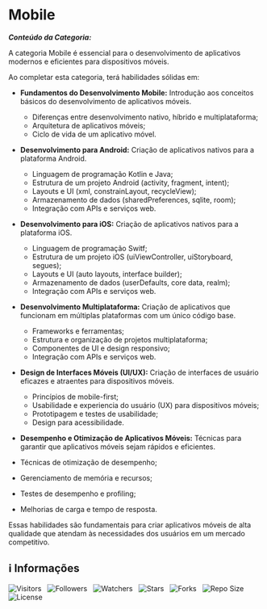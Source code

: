<!-- Título -->
# Mobile

***Conteúdo da Categoria:***

A categoria Mobile é essencial para o desenvolvimento de aplicativos modernos e eficientes para dispositivos móveis.

Ao completar esta categoria, terá habilidades sólidas em:

* **Fundamentos do Desenvolvimento Mobile:** Introdução aos conceitos básicos do desenvolvimento de aplicativos móveis.
  * Diferenças entre desenvolvimento nativo, híbrido e multiplataforma;
  * Arquitetura de aplicativos móveis;
  * Ciclo de vida de um aplicativo móvel.

* **Desenvolvimento para Android:** Criação de aplicativos nativos para a plataforma Android.
  * Linguagem de programação Kotlin e Java;
  * Estrutura de um projeto Android (activity, fragment, intent);
  * Layouts e UI (xml, constrainLayout, recycleView);
  * Armazenamento de dados (sharedPreferences, sqlite, room);
  * Integração com APIs e serviços web.

* **Desenvolvimento para iOS:** Criação de aplicativos nativos para a plataforma iOS.
  * Linguagem de programação Switf;
  * Estrutura de um projeto iOS (uiViewController, uiStoryboard, segues);
  * Layouts e UI (auto layouts, interface builder);
  * Armazenamento de dados (userDefaults, core data, realm);
  * Integração com APIs e serviços web.

* **Desenvolvimento Multiplataforma:** Criação de aplicativos que funcionam em múltiplas plataformas com um único código base.
  * Frameworks e ferramentas;
  * Estrutura e organização de projetos multiplataforma;
  * Componentes de UI e design responsivo;
  * Integração com APIs e serviços web.

* **Design de Interfaces Móveis (UI/UX):** Criação de interfaces de usuário eficazes e atraentes para dispositivos móveis.
  * Princípios de mobile-first;
  * Usabilidade e experiencia do usuário (UX) para dispositivos móveis;
  * Prototipagem e testes de usabilidade;
  * Design para acessibilidade.

* **Desempenho e Otimização de Aplicativos Móveis:** Técnicas para garantir que aplicativos móveis sejam rápidos e eficientes.
* Técnicas de otimização de desempenho;
* Gerenciamento de memória e recursos;
* Testes de desempenho e profiling;
* Melhorias de carga e tempo de resposta.

Essas habilidades são fundamentais para criar aplicativos móveis de alta qualidade que atendam às necessidades dos usuários em um mercado competitivo.

<!-- Informações -->
## &#8505; Informações

![Visitors](https://api.visitorbadge.io/api/visitors?path=Devsgeeknerd%2Fcat-mob&label=Visitantes&labelColor=%23700070&labelStyle=none&countColor=%23000fff&style=plastic&color=%23ffffff "Total de Visitantes")
&nbsp;
![Followers](https://img.shields.io/github/followers/Devsgeeknerd?style=p&label=Seguidores&labelColor=800080&color=000fff "Total de Seguidores")
&nbsp;
![Watchers](https://img.shields.io/github/watchers/Devsgeeknerd/cat-mob?style=p&label=Observadores&labelColor=800080&color=000fff "Total de Observadores")
&nbsp;
![Stars](https://img.shields.io/github/stars/Devsgeeknerd/cat-mob?style=p&label=Estrelas&labelColor=800080&color=000fff "Total de Estrelas")
&nbsp;
![Forks](https://img.shields.io/github/forks/Devsgeeknerd/cat-mob?style=p&label=Bifurcações&labelColor=800080&color=000fff "Total de Bifurcações")
&nbsp;
![Repo Size](https://img.shields.io/github/repo-size/Devsgeeknerd/cat-mob?style=p&label=Tamanho&labelColor=800080&color=000fff "Tamanho do Repositório")
&nbsp;
![License](https://img.shields.io/github/license/Devsgeeknerd/cat-mob?style=p&label=Licença&labelColor=800080&color=000fff "Licença do Repositório")
